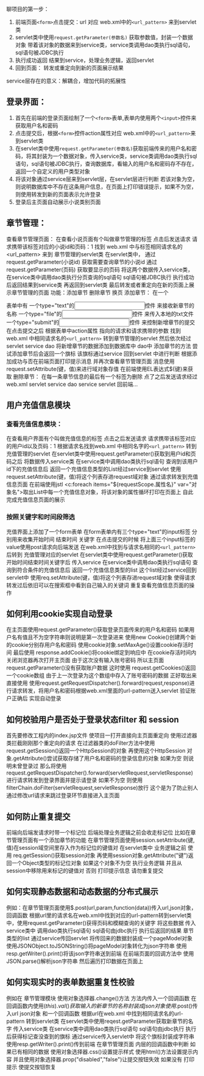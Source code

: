 聊项目的第一步：

1. 前端页面`<form>`点击提交：url  对应 web.xml中的`<url_pattern>` 来到servlet类
2. servlet类中使用`request.getParameter(参数名)` 获取参数值，封装一个数据对象  带着该对象的数据来到service类，service类调用dao类执行sql语句，sql语句被JDBC执行
3. 执行成功返回 结果到service，处理业务逻辑，返回servlet
4. 回到页面： 转发或重定向到新的页面展示结果



service层存在的意义：解耦合，增加代码的拓展性

## 登录界面：

1. 首先在前端的登录页面绘制了一个`<form>`表单,表单内使用两个`<input>`控件来获取用户名和密码
2. 点击提交后，根据`<form>`控件action属性对应 web.xml中的`<url_pattern>`来到servlet类
3. 在servlet类中使用`request.getParameter(参数名)`获取前端传来的用户名和密码，将其封装为一个数据对象，传入service类，service类调用dao类执行sql语句，sql语句被JDBC执行，查询数据库，看输入的用户名和密码存不存在，返回一个自定义的用户类型对象
4. 将该对象通过service层来到servlet层，在servlet层进行判断 若该对象为空，则说明数据库中不存在这条用户信息，在页面上打印错误提示，如果不为空，则使用转发到新的页面表示允许登录
5. 登录后主页面自动展示小说类别页面

## 章节管理：
查看章节管理页面：
在查看小说页面有个叫做章节管理的<a>标签  点击后发送请求 请求携带该<a>标签对应的小说id和页码：1
找到 web.xml 中与<a>标签相同请求名的<url_pattern> 来到 章节管理的servlet类
在servlet类中，
	通过request.getParameter(小说id) 获取需要查询章节的小说id
	通过request.getParameter(页码) 获取要显示的页码
将这两个数据传入service类，在service类中调用dao类执行分页查询的sql语句 sql语句被JDBC执行
执行成功后返回结果到service类 再返回到servlet类
最后转发或者重定向在新的页面上展示章节管理的页面
功能：添加章节 删除章节 换页
添加章节：
在一个<form>表单中有
一个type="text"的<input>控件 来接收新章节的名称
一个type="file"的<input>控件 来传入本地的txt文件
一个type="submit"的<input>控件 来控制新增章节的提交
在点击提交之后 根据<form>表单中action属性 指向的请求和请求携带的参数 找到web.xml 中相同请求名的`<url_pattern>` 转到章节管理的servlet 然后依次经过servlet service dao 将新增章节的数据添加到数据库中 
dao中 添加章节的方法 尝试添加章节后会返回一个旗标 该旗标通过service 回到servlet 中进行判断
根据添加成功与否在前端页面打印提示消息 并再次查看章节管理页面
消息使用request.setAttribute(键，值)来进行域对象存值
在前端使用EL表达式${键}来获取
删除章节：
在每一条章节信息的最后有一个<a>标签为删除 点了之后发送请求经过web.xml servlet service dao service servlet 回前端...

## 用户充值信息模块
### 查看充值信息模块：
在查看用户界面有个叫做充值信息的<a>标签 点击之后发送请求 请求携带该<a>标签对应的用户id以及页码：1
根据请求名找到web.xml 中相同名字的`<url_pattern>` 转到充值管理的servlet 
在servlet类中使用request.getParameter()获取到用户id和页码之后 将数据传入service类 在service类中调用dao类执行sql语句 查询到该用户id下的充值信息后 返回一个充值信息类型的List经过service到servlet 使用request.setAttribute(键，值)将这个列表存进request域对象
通过请求转发到充值信息页面
在前端使用jstl <c:foreach items="${requestScope.属性名}" var="对象名">取出List中每一个充值信息对象，将该对象的属性循环打印在页面上
自此完成充值信息页面的展示

### 按照关键字和时间段筛选
充值界面上添加了一个form表单
在form表单内有三个type="text"的input标签
分别用来收集开始时间 结束时间 关键字
在点击提交的时候 将上面三个input标签的value使用post请求向后端发送
在web.xml中找到与请求名相同的`<url_pattern>` 后转到 充值管理对应的servlet
在servlet类中使用request.getParameter()获取开始时间结束时间关键字后 传入service 
在service类中调用dao类执行sql语句 查询到符合条件的充值信息后 返回一个充值信息类型的list
这个list经过service回到servlet中 使用req.setAttribute(键，值)将这个列表存进request域对象
使得请求转发过后依旧可以在搜索框中看到自己输入的关键词
重复查看充值信息页面的操作

## 如何利用cookie实现自动登录

在主页面使用request.getParameter()获取登录页面传来的用户名和密码
如果用户名有值且不为空字符串则说明是第一次登录进来
使用new Cookie()创建两个新的cookie分别存用户名和密码
使用cookie对象.setMaxAge()设置cookie存活时间
最后使用 response.addCookie()将cookie绑定到响应中
在cookie存活时间内 关闭浏览器再次打开主页面
由于这次没有输入账号密码 所以主页面request.getParameter()没有获取账户数据 
这时使用 request.getCookies()返回一个cookie数组
由于上一次登录为这个数组中存入了账号密码的数据 正好取出来直接使用 
使用request.getRequestDispatcher().forward(request,response)进行请求转发，将用户名和密码根据web.xml里面的url-pattern送入servlet 验证账户正确后 实现自动登录

## 如何校验用户是否处于登录状态filter 和 session
首先要修改工程内的index.jsp文件 使项目一打开直接向主页面重定向
使用过滤器类拦截刚刚那个重定向的请求
在过滤器类的doFilter方法中使用 request.getSession()返回一个HttpSession的对象 再使用这个HttpSession 对象.getAttribute()尝试获取存储了用户名和密码的登录信息的对象 如果为空 则说明未曾登录过 那么将使用request.getRequestDispatcher().forward(servletRequest,servletResponse)进行请求转发到登录界面并提示请登录
如果不为空 则使用filterChain.doFilter(servletRequest,servletResponse)放行
这个是为了防止别人通过修改url请求来跳过登录环节直接进入主页面

## 如何防止重复提交
前端向后端发请求时带一个标记位
后端处理业务逻辑之前会收走标记位
比如在章节管理页面有一个添加章节的功能
在章节管理页面使用session.setAttribute(键,值)在session域空间里存入作为标记位的键值对
在servlet类中 业务逻辑之前 使用 req.getSession()获取session对象
再使用session对象.getAttribute("键")返回一个Object类型的标记位对象
如果这个对象不为空 执行业务逻辑 并且从session中移除用来标记的键值对
否则 打印提示信息 请勿重复提交

## 如何实现静态数据和动态数据的分布式展示	

例如：在章节管理页面使用$.post(url,param,function(data))传入url,json对象，回调函数
根据url里的请求名在web.xml中找到对应的url-pattern转到servlet类中，使用request.getParameter()获得页码和模糊查询的关键字 将这些数据 传入service类中 调用dao类执行sql语句 sql语句由jdbc执行 执行后返回的结果 章节类型的list 通过service传回servlet 将传回来的数据封装成一个pageModel对象 使用JSONObject.toJSONString()将pageModel对象转化为json字符串 使用resp.getWriter().print()将该json字符串送到前端
在前端页面的回调方法中 使用JSON.parse()解析json字符串 然后遍历打印数据在页面上

## 如何实现实时的表单数据重复性校验
例如在 章节管理模块 使用对象选择器.change()方法 方法内传入一个回调函数 在回调函数内使用$(this).val()获取输入的新章节的名称 封装成json对象 使用$.post()传入url json对象 和一个回调函数
根据url在web.xml 中找到相同请求名的url-pattern 转到servlet类 在servlet类中使用reqest.getParameter获取新章节的名字 传入service类 在service类中调用dao类执行sql语句 sql语句由jdbc执行 执行后获得标记查没查到的旗标 通过service传入servlet中 将这个旗标封装成字符串 使用resp.getWriter().print()传到前端
在章节管理页面 内层的回调函数中判断 如果已有相同的数据 使用对象选择器.css()设置提示样式 使用html()方法设置提示内容 并且使用对象选择器.prop("disabled","false")让提交按钮失效 如果没有 打印提示 使提交按钮恢复

## 

